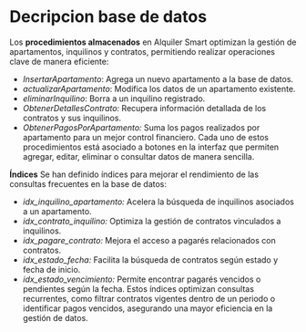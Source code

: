 # Decripcion base de datos
Los **procedimientos almacenados** en Alquiler Smart optimizan la gestión de apartamentos, inquilinos y contratos, permitiendo realizar operaciones clave de manera eficiente:

* _InsertarApartamento_: Agrega un nuevo apartamento a la base de datos.
* _actualizarApartamento_: Modifica los datos de un apartamento existente.
* _eliminarInquilino_: Borra a un inquilino registrado.
* _ObtenerDetallesContrato:_ Recupera información detallada de los contratos y sus inquilinos.
* _ObtenerPagosPorApartamento:_ Suma los pagos realizados por apartamento para un mejor control financiero.
Cada uno de estos procedimientos está asociado a botones en la interfaz que permiten agregar, editar, eliminar o consultar datos de manera sencilla.

**Índices**
Se han definido índices para mejorar el rendimiento de las consultas frecuentes en la base de datos:

* _idx_inquilino_apartamento:_ Acelera la búsqueda de inquilinos asociados a un apartamento.
* _idx_contrato_inquilino:_ Optimiza la gestión de contratos vinculados a inquilinos.
* _idx_pagare_contrato:_ Mejora el acceso a pagarés relacionados con contratos.
* _idx_estado_fecha:_ Facilita la búsqueda de contratos según estado y fecha de inicio.
* _idx_estado_vencimiento:_ Permite encontrar pagarés vencidos o pendientes según la fecha.
Estos índices optimizan consultas recurrentes, como filtrar contratos vigentes dentro de un periodo o identificar pagos vencidos, asegurando una mayor eficiencia en la gestión de datos.
